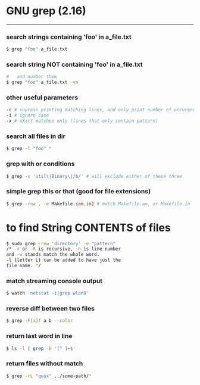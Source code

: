 # GNU grep (2.16)

---

### search strings containing 'foo' in a_file.txt
```bash
$ grep "foo" a_file.txt
```

### search string NOT containing 'foo' in a_file.txt
```bash
#   and number them
$ grep "foo" a_file.txt -vn
```

### other useful parameters
```bash
-c # supress printing matching lines, and only print number of occurences
-i # ignore case
-x # eXact matches only (lines that only contain pattern)
```

### search all files in dir
```bash
$ grep -l "foo" *
```

### grep with or conditions
```bash
$ grep -v 'util\|Binary\|/b/' # will exclude either of these three
```

### simple grep this or that (good for file extensions)
```bash
$ grep -rnw . -e Makefile.{am,in} # match Makefile.am, or Makefile.in
```

# to find String CONTENTS of files
```bash
$ sudo grep -rnw 'directory' -e "pattern"
/* -r or -R is recursive, -n is line number 
and -w stands match the whole word. 
-l (letter L) can be added to have just the 
file name. */
```

### match streaming console output
```bash
$ watch 'netstat -i|grep wlan0'
```

### reverse diff between two files
```bash
$ grep -F[x]f a b --color
```

### return last word in line
```bash
$ ls -l | grep -E '[^ ]+$'
```

### return files without match
```bash
$ grep -rL "quux" ../some-path/*
```

